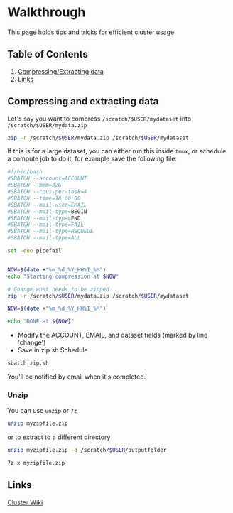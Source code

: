 # Walkthrough
This page holds tips and tricks for efficient cluster usage


## Table of Contents
1. [Compressing/Extracting data](#compress)
2. [Links](#links)

<a name="compress"></a>
## Compressing and extracting data
Let's say you want to compress `/scratch/$USER/mydataset` into `/scratch/$USER/mydata.zip`
```bash
zip -r /scratch/$USER/mydata.zip /scratch/$USER/mydataset
```

If this is for a large dataset, you can either run this inside `tmux`, or schedule a compute job to do it, for example save the following file:
```bash
#!/bin/bash
#SBATCH --account=ACCOUNT
#SBATCH --mem=32G
#SBATCH --cpus-per-task=4
#SBATCH --time=18:00:00
#SBATCH --mail-user=EMAIL
#SBATCH --mail-type=BEGIN
#SBATCH --mail-type=END
#SBATCH --mail-type=FAIL
#SBATCH --mail-type=REQUEUE
#SBATCH --mail-type=ALL

set -euo pipefail


NOW=$(date +"%m_%d_%Y_HH%I_%M")
echo "Starting compression at $NOW"

# Change what needs to be zipped
zip -r /scratch/$USER/mydata.zip /scratch/$USER/mydataset

NOW=$(date +"%m_%d_%Y_HH%I_%M")

echo "DONE at ${NOW}"         
```

- Modify the ACCOUNT, EMAIL, and dataset fields (marked by line 'change')
- Save in zip.sh
Schedule
```bash
sbatch zip.sh
```
You'll be notified by email when it's completed.

### Unzip
You can use `unzip` or `7z`
```bash
unzip myzipfile.zip
```
or to extract to a different directory
```bash
unzip myzipfile.zip -d /scratch/$USER/outputfolder
```

```bash
7z x myzipfile.zip
```


<a name="links"></a>
## Links
[Cluster Wiki](https://docs.alliancecan.ca/wiki/Technical_documentation)
